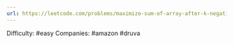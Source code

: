 ```yaml
---
url: https://leetcode.com/problems/maximize-sum-of-array-after-k-negations
---
```


Difficulty: #easy
Companies: #amazon #druva